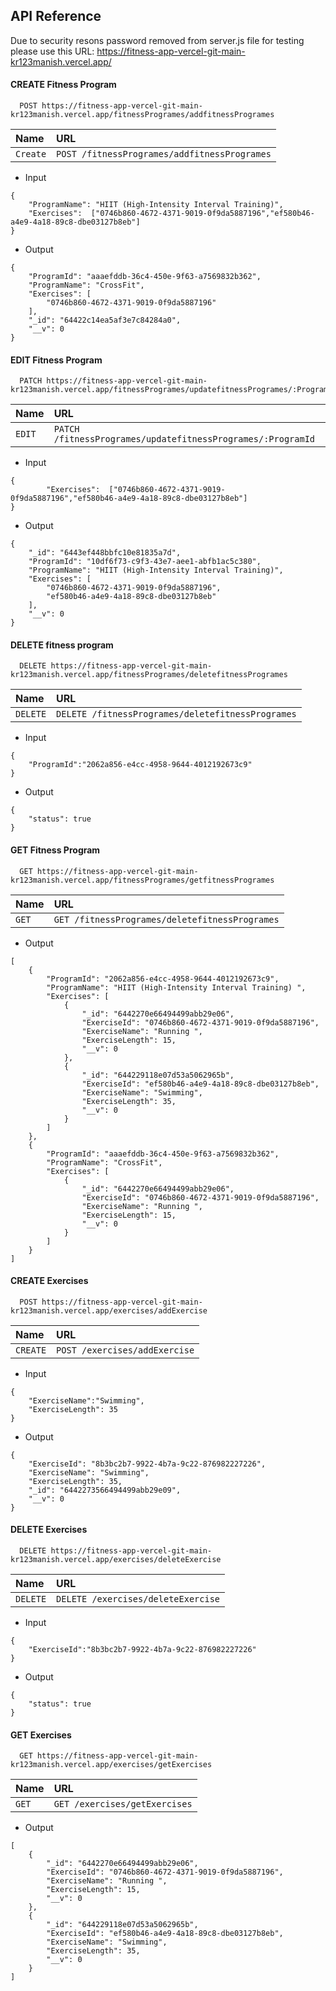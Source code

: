 
## API Reference
Due to security resons password removed from server.js file for testing please use this URL: https://fitness-app-vercel-git-main-kr123manish.vercel.app/
#### CREATE Fitness Program

```
  POST https://fitness-app-vercel-git-main-kr123manish.vercel.app/fitnessProgrames/addfitnessProgrames
```

| Name | URL |
| :-------- | :------- |
| `Create` | `POST /fitnessProgrames/addfitnessProgrames` |

- Input 
```
{   
    "ProgramName": "HIIT (High-Intensity Interval Training)",
    "Exercises":  ["0746b860-4672-4371-9019-0f9da5887196","ef580b46-a4e9-4a18-89c8-dbe03127b8eb"]
}

```
- Output
```
{
    "ProgramId": "aaaefddb-36c4-450e-9f63-a7569832b362",
    "ProgramName": "CrossFit",
    "Exercises": [
        "0746b860-4672-4371-9019-0f9da5887196"
    ],
    "_id": "64422c14ea5af3e7c84284a0",
    "__v": 0
}
```

#### EDIT Fitness Program

```
  PATCH https://fitness-app-vercel-git-main-kr123manish.vercel.app/fitnessProgrames/updatefitnessProgrames/:ProgramId
```

| Name | URL |
| :-------- | :------- |
| `EDIT` | `PATCH /fitnessProgrames/updatefitnessProgrames/:ProgramId` |

- Input 
```
{
        "Exercises":  ["0746b860-4672-4371-9019-0f9da5887196","ef580b46-a4e9-4a18-89c8-dbe03127b8eb"]
}

```
- Output
```
{
    "_id": "6443ef448bbfc10e81835a7d",
    "ProgramId": "10df6f73-c9f3-43e7-aee1-abfb1ac5c380",
    "ProgramName": "HIIT (High-Intensity Interval Training)",
    "Exercises": [
        "0746b860-4672-4371-9019-0f9da5887196",
        "ef580b46-a4e9-4a18-89c8-dbe03127b8eb"
    ],
    "__v": 0
}
```

#### DELETE fitness program

```
  DELETE https://fitness-app-vercel-git-main-kr123manish.vercel.app/fitnessProgrames/deletefitnessProgrames
```

| Name | URL |
| :-------- | :------- |
| `DELETE` | `DELETE /fitnessProgrames/deletefitnessProgrames` |

- Input 
```
{
    "ProgramId":"2062a856-e4cc-4958-9644-4012192673c9"
}

```
- Output
```
{
    "status": true
}
```

#### GET Fitness Program

```
  GET https://fitness-app-vercel-git-main-kr123manish.vercel.app/fitnessProgrames/getfitnessProgrames
```

| Name | URL |
| :-------- | :------- |
| `GET` | `GET /fitnessProgrames/deletefitnessProgrames` |

- Output
```
[
    {
        "ProgramId": "2062a856-e4cc-4958-9644-4012192673c9",
        "ProgramName": "HIIT (High-Intensity Interval Training) ",
        "Exercises": [
            {
                "_id": "6442270e66494499abb29e06",
                "ExerciseId": "0746b860-4672-4371-9019-0f9da5887196",
                "ExerciseName": "Running ",
                "ExerciseLength": 15,
                "__v": 0
            },
            {
                "_id": "644229118e07d53a5062965b",
                "ExerciseId": "ef580b46-a4e9-4a18-89c8-dbe03127b8eb",
                "ExerciseName": "Swimming",
                "ExerciseLength": 35,
                "__v": 0
            }
        ]
    },
    {
        "ProgramId": "aaaefddb-36c4-450e-9f63-a7569832b362",
        "ProgramName": "CrossFit",
        "Exercises": [
            {
                "_id": "6442270e66494499abb29e06",
                "ExerciseId": "0746b860-4672-4371-9019-0f9da5887196",
                "ExerciseName": "Running ",
                "ExerciseLength": 15,
                "__v": 0
            }
        ]
    }
]
```

#### CREATE Exercises

```
  POST https://fitness-app-vercel-git-main-kr123manish.vercel.app/exercises/addExercise
```

| Name | URL |
| :-------- | :------- |
| `CREATE` | `POST /exercises/addExercise` |

- Input 
```
{
    "ExerciseName":"Swimming",
    "ExerciseLength": 35
}

```
- Output
```
{
    "ExerciseId": "8b3bc2b7-9922-4b7a-9c22-876982227226",
    "ExerciseName": "Swimming",
    "ExerciseLength": 35,
    "_id": "6442273566494499abb29e09",
    "__v": 0
}
```

#### DELETE Exercises

```
  DELETE https://fitness-app-vercel-git-main-kr123manish.vercel.app/exercises/deleteExercise
```

| Name | URL |
| :-------- | :------- |
| `DELETE` | `DELETE /exercises/deleteExercise` |

- Input 
```
{
    "ExerciseId":"8b3bc2b7-9922-4b7a-9c22-876982227226"
}

```
- Output
```
{
    "status": true
}
```

#### GET Exercises

```
  GET https://fitness-app-vercel-git-main-kr123manish.vercel.app/exercises/getExercises
```

| Name | URL |
| :-------- | :------- |
| `GET` | `GET /exercises/getExercises` |


- Output
```
[
    {
        "_id": "6442270e66494499abb29e06",
        "ExerciseId": "0746b860-4672-4371-9019-0f9da5887196",
        "ExerciseName": "Running ",
        "ExerciseLength": 15,
        "__v": 0
    },
    {
        "_id": "644229118e07d53a5062965b",
        "ExerciseId": "ef580b46-a4e9-4a18-89c8-dbe03127b8eb",
        "ExerciseName": "Swimming",
        "ExerciseLength": 35,
        "__v": 0
    }
]
```

